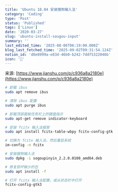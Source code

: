 ```yaml
---
title: 'Ubuntu 18.04 安装搜狗输入法'
category: 'Coding'
type: 'Post'
status: 'Published'
tags: ['Linux']
date: '2020-03-27'
slug: 'ubuntu-install-sougou-input'
summary: ''
last_edited_time: '2025-08-06T06:19:00.000Z'
blog_last_fetched_time: '2025-09-02T09:31:54.124Z'
notion_id: 'd8e8999a-e83d-46b0-b242-7ddf5322046b'
icon: '🤺'
---
```


来源: [https://www.jianshu.com/p/c936a8a2180e](https://www.jianshu.com/p/c936a8a2180e)

```bash
# 卸载 ibus
sudo apt remove ibus

# 清除 ibus 配置
sudo apt purge ibus

# 卸载顶部面板任务栏上的键盘指示
sudo apt-get remove indicator-keyboard

# 安装 fcitx 输入法框架
sudo apt install fcitx-table-wbpy fcitx-config-gtk

# 切换为 fcitx 输入法，然后重启系统
im-config -n fcitx

# 安装搜狗输入法
sudo dpkg -i sogoupinyin_2.2.0.0108_amd64.deb

# 修复损坏缺少的包
sudo apt install -f

# 打开 fcitx 输入法配置。或从状态栏中打开
fcitx-config-gtk3
```

